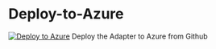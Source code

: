 # Deploy-to-Azure
[![Deploy to Azure](https://aka.ms/deploytoazurebutton)](https://portal.azure.com/#cloudshell)
Deploy the Adapter to Azure from Github
